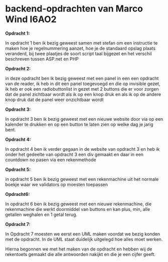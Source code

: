 # backend-opdrachten van Marco Wind I6AO2



<b>Opdracht 1:</b>

In opdracht 1 ben ik bezig geweest samen met stefan om een instructie te maken hoe je regelnummering aanzet, hoe je de standaard opslag plaats veranderd, bij twee plaatjes de soort script taal bijgezet en het verschil beschreven tussen ASP.net en PHP

<b>Opdracht 2:</b>

in deze opdracht ben ik bezig geweest met een panel in een een opdracht van de reader, ik heb in dit een panel toegevoegd en die op invisible gezet, ik heb er ook een radiobuttonlist in gezet met 2 buttons die er voor zorgen dat de panel zichtbaar wordt als ik op een knop druk en als ik op de andere knop druk dat de panel weer onzichtbaar wordt

<b>Opdracht 3:</b>

In opdracht 3 ben ik bezig geweest met een nieuwe website door via op een kalender te drukken en op een button te laten zien op welke dag je jarig bent.

<b>Opdracht 4:</b>

In opdracht 4 ben ik verder gegaan in de website van opdracht 3 en heb ik onder het gedeelte van opdracht 3 een div gemaakt en daar in een countdown no pasen via een rekenmethode

<b>Opdracht 5:</b>

in opdracht 5 ben ik bezig geweest met een rekenmachine uit het normale boekje waar we validators op moesten toepassen 

<b>Opdracht6:</b>

In opdracht 6 ben ik bezig geweest met een nieuwe rekenmachine, die rekenmachine die werkt doormiddel van buttons en kan plus, min, alle getallen weghalen en 1 getal terug.

<b>Opdracht 7:</b>

In Opdracht 7 moesten we eerst een UML maken voordat we bezig konden met de opdracht. In de UML staat duidelijk uitgelegd hoe alles moet werken.

Hierna begonnen we met het maken van de opdracht en hebben wij de rekentoets gemaakt die alle antwoorden nakijkt en die je een cijfer geeft.

